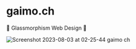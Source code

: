 # gaimo.ch
🧊 Glassmorphism Web Design 🧊

![Screenshot 2023-08-03 at 02-25-44 gaimo ch](https://github.com/gaimo-ch/gaimo.ch/assets/116097299/fdfbac3c-b452-4896-9f22-47fae6c26058)
